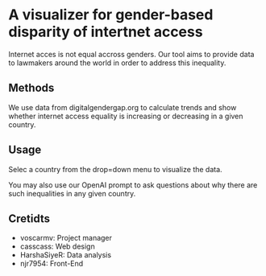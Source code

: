 # A visualizer for gender-based disparity of intertnet access

Internet acces is not equal accross genders. Our tool aims to provide data to lawmakers around the world in order to address this inequality.

## Methods

We use data from digitalgendergap.org to calculate trends and show whether internet access equality is increasing or decreasing in a given country.

## Usage

Selec a country from the drop=down menu to visualize the data.

You may also use our OpenAI prompt to ask questions about why there are such inequalities in any given country.

## Cretidts

- voscarmv: Project manager
- casscass: Web design
- HarshaSiyeR: Data analysis
- njr7954: Front-End
